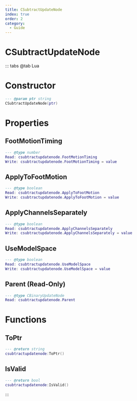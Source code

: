 ```yaml
---
title: CSubtractUpdateNode
index: true
order: 2
category:
  - Guide
---
```


# CSubtractUpdateNode

::: tabs
@tab Lua
# Constructor
```lua
--- @param ptr string
CSubtractUpdateNode(ptr)
```
# Properties
## FootMotionTiming 
```lua
--- @type number
Read: csubtractupdatenode.FootMotionTiming
Write: csubtractupdatenode.FootMotionTiming = value
```
## ApplyToFootMotion 
```lua
--- @type boolean
Read: csubtractupdatenode.ApplyToFootMotion
Write: csubtractupdatenode.ApplyToFootMotion = value
```
## ApplyChannelsSeparately 
```lua
--- @type boolean
Read: csubtractupdatenode.ApplyChannelsSeparately
Write: csubtractupdatenode.ApplyChannelsSeparately = value
```
## UseModelSpace 
```lua
--- @type boolean
Read: csubtractupdatenode.UseModelSpace
Write: csubtractupdatenode.UseModelSpace = value
```
## Parent (Read-Only)
```lua
--- @type CBinaryUpdateNode
Read: csubtractupdatenode.Parent
```
# Functions
## ToPtr
```lua
--- @return string
csubtractupdatenode:ToPtr()
```
## IsValid
```lua
--- @return bool
csubtractupdatenode:IsValid()
```

:::